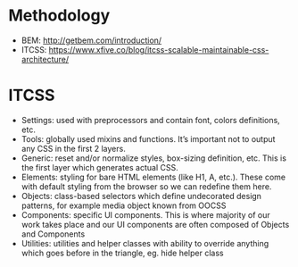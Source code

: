 # Methodology

- BEM: http://getbem.com/introduction/
- ITCSS: https://www.xfive.co/blog/itcss-scalable-maintainable-css-architecture/

# ITCSS

- Settings: used with preprocessors and contain font, colors definitions, etc.
- Tools: globally used mixins and functions. It’s important not to output any CSS in the first 2 layers.
- Generic: reset and/or normalize styles, box-sizing definition, etc. This is the first layer which generates actual CSS.
- Elements: styling for bare HTML elements (like H1, A, etc.). These come with default styling from the browser so we can redefine them here.
- Objects: class-based selectors which define undecorated design patterns, for example media object known from OOCSS
- Components: specific UI components. This is where majority of our work takes place and our UI components are often composed of Objects and Components
- Utilities: utilities and helper classes with ability to override anything which goes before in the triangle, eg. hide helper class
